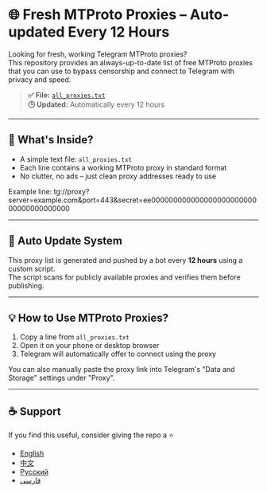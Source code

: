 # 🌐 Fresh MTProto Proxies – Auto-updated Every 12 Hours

Looking for fresh, working Telegram MTProto proxies?  
This repository provides an always-up-to-date list of free MTProto proxies that you can use to bypass censorship and connect to Telegram with privacy and speed.

> **✅ File:** [`all_proxies.txt`](https://raw.githubusercontent.com/SoliSpirit/mtproto/master/all_proxies.txt)  
> **🕒 Updated:** Automatically every 12 hours

---

## 📄 What's Inside?

- A simple text file: `all_proxies.txt`
- Each line contains a working MTProto proxy in standard format
- No clutter, no ads – just clean proxy addresses ready to use

Example line:
tg://proxy?server=example.com&port=443&secret=ee00000000000000000000000000000000000000


---

## 🔄 Auto Update System

This proxy list is generated and pushed by a bot every **12 hours** using a custom script.  
The script scans for publicly available proxies and verifies them before publishing.

---

## 💡 How to Use MTProto Proxies?

1. Copy a line from `all_proxies.txt`
2. Open it on your phone or desktop browser
3. Telegram will automatically offer to connect using the proxy

You can also manually paste the proxy link into Telegram's "Data and Storage" settings under "Proxy".

---

## ☕ Support

If you find this useful, consider giving the repo a ⭐️  

- [English](README_EN.md)
- [中文](README_CN.md)
- [Русский](README_RU.md)
- [فارسی](README_FA.md)

